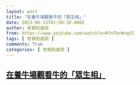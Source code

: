 ```yaml
---
layout: post
title: "在養牛場觀看牛的「眾生相」"
date: 2023-06-12T01:58:38.000Z
author: 老楊到處說
from: https://www.youtube.com/watch?v=RfnTbcWnqVI
tags: [ 老楊到處說 ]
comments: True
categories: [ 老楊到處說 ]
---
```

<!--1686535118000-->
[在養牛場觀看牛的「眾生相」](https://www.youtube.com/watch?v=RfnTbcWnqVI)
------

<div>

</div>
